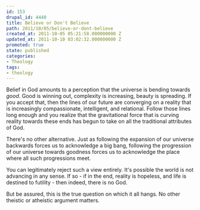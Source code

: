 ```yaml
---
id: 153
drupal_id: 4440
title: Believe or Don't Believe
path: 2011/10/05/believe-or-dont-believe
created_at: 2011-10-05 05:21:58.000000000 Z
updated_at: 2011-10-10 03:02:32.000000000 Z
promoted: true
state: published
categories:
- Theology
tags:
- theology
---
```

Belief in God amounts to a perception that the universe is bending towards *good*. Good is winning out, complexity is increasing, beauty is spreading. If you accept that, then the lines of our future are converging on a reality that is increasingly compassionate, intelligent, and relational. Follow those lines long enough and you realize that the gravitational force that is curving reality towards these ends has begun to take on all the traditional attributes of God. 

There's no other alternative. Just as following the expansion of our universe backwards forces us to acknowledge a big bang, following the progression of our universe towards goodness forces us to acknowledge the place where all such progressions meet.

You can legitimately reject such a view entirely. It's possible the world is not advancing in any sense. If so - if in the end, reality is hopeless, and life is destined to futility - then indeed, there is no God. 

But be assured, this is the true question on which it all hangs. No other theistic or atheistic argument matters. 
